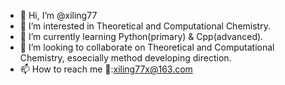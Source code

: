 - 👋 Hi, I’m @xiling77
- 👀 I’m interested in Theoretical and Computational Chemistry.
- 🌱 I’m currently learning Python(primary) & Cpp(advanced).
- 💞️ I’m looking to collaborate on Theoretical and Computational Chemistry, esoecially method developing direction.
- 📫 How to reach me 📧:xiling77x@163.com

